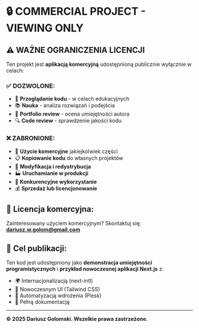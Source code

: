 # 🔒 COMMERCIAL PROJECT - VIEWING ONLY

## ⚠️ **WAŻNE OGRANICZENIA LICENCJI**

Ten projekt jest **aplikacją komercyjną** udostępnioną publicznie wyłącznie w celach:

### ✅ **DOZWOLONE:**
- 👀 **Przeglądanie kodu** - w celach edukacyjnych
- 📚 **Nauka** - analiza rozwiązań i podejścia
- 🎯 **Portfolio review** - ocena umiejętności autora
- 🔍 **Code review** - sprawdzenie jakości kodu

### ❌ **ZABRONIONE:**
- 💼 **Użycie komercyjne** jakiejkolwiek części
- 📋 **Kopiowanie kodu** do własnych projektów  
- 🔄 **Modyfikacja i redystrybucja**
- 🏭 **Uruchamianie w produkcji**
- 🏢 **Konkurencyjne wykorzystanie**
- 💰 **Sprzedaż lub licencjonowanie**

## 📧 **Licencja komercyjna:**
Zainteresowany użyciem komercyjnym? Skontaktuj się: **dariusz.w.golom@gmail.com**

## 🎯 **Cel publikacji:**
Ten kod jest udostępniony jako **demonstracja umiejętności programistycznych** i **przykład nowoczesnej aplikacji Next.js** z:
- 🌍 Internacjonalizacją (next-intl)
- 🎨 Nowoczesnym UI (Tailwind CSS)
- 🚀 Automatyzacją wdrożenia (Plesk)
- 📝 Pełną dokumentacją

---
**© 2025 Dariusz Golomski. Wszelkie prawa zastrzeżone.**
